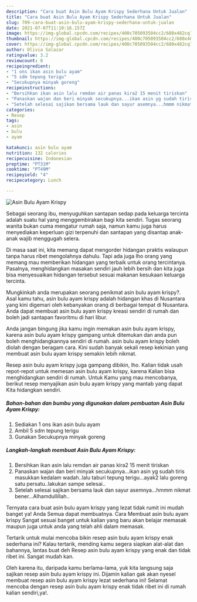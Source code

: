 ```yaml
---
description: "Cara buat Asin Bulu Ayam Krispy Sederhana Untuk Jualan"
title: "Cara buat Asin Bulu Ayam Krispy Sederhana Untuk Jualan"
slug: 709-cara-buat-asin-bulu-ayam-krispy-sederhana-untuk-jualan
date: 2021-07-07T11:10:16.157Z
image: https://img-global.cpcdn.com/recipes/400c705093504cc2/680x482cq70/asin-bulu-ayam-krispy-foto-resep-utama.jpg
thumbnail: https://img-global.cpcdn.com/recipes/400c705093504cc2/680x482cq70/asin-bulu-ayam-krispy-foto-resep-utama.jpg
cover: https://img-global.cpcdn.com/recipes/400c705093504cc2/680x482cq70/asin-bulu-ayam-krispy-foto-resep-utama.jpg
author: Olivia Salazar
ratingvalue: 3.2
reviewcount: 8
recipeingredient:
- "1 ons ikan asin bulu ayam"
- "5 sdm tepung terigu"
- "Secukupnya minyak goreng"
recipeinstructions:
- "Bersihkan ikan asin lalu remdan air panas kira2 15 menit tiriskan"
- "Panaskan wajan dan beri minyak secukupnya...ikan asin yg sudah tiris masukkan kedalam wadah..lalu taburi tepung terigu...ayak2 lalu goreng satu persatu..lakukan sampe selesai.."
- "Setelah selesai sajikan bersama lauk dan sayur asemnya...hmmm nikmat bener...Alhamdullillah.."
categories:
- Resep
tags:
- asin
- bulu
- ayam

katakunci: asin bulu ayam 
nutrition: 132 calories
recipecuisine: Indonesian
preptime: "PT31M"
cooktime: "PT49M"
recipeyield: "4"
recipecategory: Lunch

---
```



![Asin Bulu Ayam Krispy](https://img-global.cpcdn.com/recipes/400c705093504cc2/680x482cq70/asin-bulu-ayam-krispy-foto-resep-utama.jpg)

Sebagai seorang ibu, menyuguhkan santapan sedap pada keluarga tercinta adalah suatu hal yang menggembirakan bagi kita sendiri. Tugas seorang  wanita bukan cuma mengatur rumah saja, namun kamu juga harus menyediakan keperluan gizi terpenuhi dan santapan yang disantap anak-anak wajib menggugah selera.

Di masa  saat ini, kita memang dapat mengorder hidangan praktis walaupun tanpa harus ribet mengolahnya dahulu. Tapi ada juga lho orang yang memang mau memberikan hidangan yang terbaik untuk orang tercintanya. Pasalnya, menghidangkan masakan sendiri jauh lebih bersih dan kita juga bisa menyesuaikan hidangan tersebut sesuai makanan kesukaan keluarga tercinta. 



Mungkinkah anda merupakan seorang penikmat asin bulu ayam krispy?. Asal kamu tahu, asin bulu ayam krispy adalah hidangan khas di Nusantara yang kini digemari oleh kebanyakan orang di berbagai tempat di Nusantara. Anda dapat membuat asin bulu ayam krispy kreasi sendiri di rumah dan boleh jadi santapan favoritmu di hari libur.

Anda jangan bingung jika kamu ingin memakan asin bulu ayam krispy, karena asin bulu ayam krispy gampang untuk ditemukan dan anda pun boleh menghidangkannya sendiri di rumah. asin bulu ayam krispy boleh diolah dengan beragam cara. Kini sudah banyak sekali resep kekinian yang membuat asin bulu ayam krispy semakin lebih nikmat.

Resep asin bulu ayam krispy juga gampang dibikin, lho. Kalian tidak usah repot-repot untuk memesan asin bulu ayam krispy, karena Kalian bisa menghidangkan sendiri di rumah. Untuk Kamu yang mau mencobanya, berikut resep menyajikan asin bulu ayam krispy yang mantab yang dapat Kita hidangkan sendiri.

<!--inarticleads1-->

##### Bahan-bahan dan bumbu yang digunakan dalam pembuatan Asin Bulu Ayam Krispy:

1. Sediakan 1 ons ikan asin bulu ayam
1. Ambil 5 sdm tepung terigu
1. Gunakan Secukupnya minyak goreng




<!--inarticleads2-->

##### Langkah-langkah membuat Asin Bulu Ayam Krispy:

1. Bersihkan ikan asin lalu remdan air panas kira2 15 menit tiriskan
1. Panaskan wajan dan beri minyak secukupnya...ikan asin yg sudah tiris masukkan kedalam wadah..lalu taburi tepung terigu...ayak2 lalu goreng satu persatu..lakukan sampe selesai..
1. Setelah selesai sajikan bersama lauk dan sayur asemnya...hmmm nikmat bener...Alhamdullillah..




Ternyata cara buat asin bulu ayam krispy yang lezat tidak rumit ini mudah banget ya! Anda Semua dapat membuatnya. Cara Membuat asin bulu ayam krispy Sangat sesuai banget untuk kalian yang baru akan belajar memasak maupun juga untuk anda yang telah ahli dalam memasak.

Tertarik untuk mulai mencoba bikin resep asin bulu ayam krispy enak sederhana ini? Kalau tertarik, mending kamu segera siapkan alat-alat dan bahannya, lantas buat deh Resep asin bulu ayam krispy yang enak dan tidak ribet ini. Sangat mudah kan. 

Oleh karena itu, daripada kamu berlama-lama, yuk kita langsung saja sajikan resep asin bulu ayam krispy ini. Dijamin kalian gak akan nyesel membuat resep asin bulu ayam krispy lezat sederhana ini! Selamat mencoba dengan resep asin bulu ayam krispy enak tidak ribet ini di rumah kalian sendiri,ya!.

